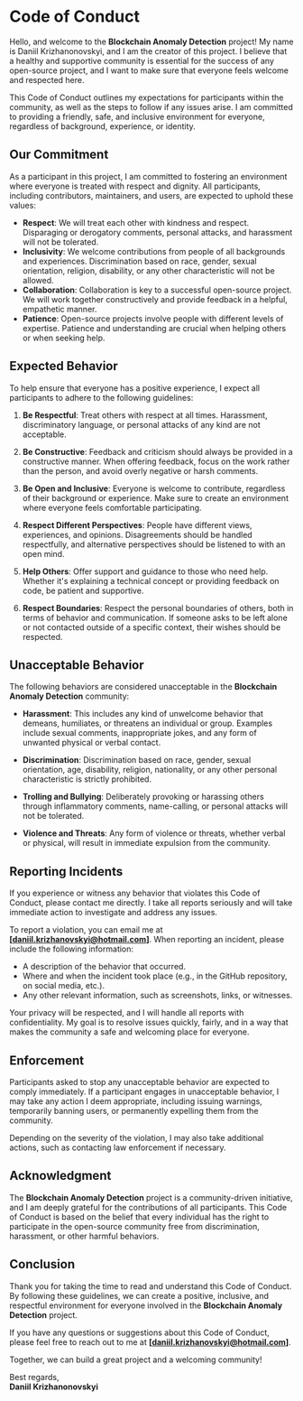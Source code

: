# Code of Conduct

Hello, and welcome to the **Blockchain Anomaly Detection** project! My name is Daniil Krizhanonovskyi, and I am the creator of this project. I believe that a healthy and supportive community is essential for the success of any open-source project, and I want to make sure that everyone feels welcome and respected here.

This Code of Conduct outlines my expectations for participants within the community, as well as the steps to follow if any issues arise. I am committed to providing a friendly, safe, and inclusive environment for everyone, regardless of background, experience, or identity.

## Our Commitment

As a participant in this project, I am committed to fostering an environment where everyone is treated with respect and dignity. All participants, including contributors, maintainers, and users, are expected to uphold these values:

- **Respect**: We will treat each other with kindness and respect. Disparaging or derogatory comments, personal attacks, and harassment will not be tolerated.
- **Inclusivity**: We welcome contributions from people of all backgrounds and experiences. Discrimination based on race, gender, sexual orientation, religion, disability, or any other characteristic will not be allowed.
- **Collaboration**: Collaboration is key to a successful open-source project. We will work together constructively and provide feedback in a helpful, empathetic manner.
- **Patience**: Open-source projects involve people with different levels of expertise. Patience and understanding are crucial when helping others or when seeking help.

## Expected Behavior

To help ensure that everyone has a positive experience, I expect all participants to adhere to the following guidelines:

1. **Be Respectful**: Treat others with respect at all times. Harassment, discriminatory language, or personal attacks of any kind are not acceptable.
   
2. **Be Constructive**: Feedback and criticism should always be provided in a constructive manner. When offering feedback, focus on the work rather than the person, and avoid overly negative or harsh comments.

3. **Be Open and Inclusive**: Everyone is welcome to contribute, regardless of their background or experience. Make sure to create an environment where everyone feels comfortable participating.

4. **Respect Different Perspectives**: People have different views, experiences, and opinions. Disagreements should be handled respectfully, and alternative perspectives should be listened to with an open mind.

5. **Help Others**: Offer support and guidance to those who need help. Whether it's explaining a technical concept or providing feedback on code, be patient and supportive.

6. **Respect Boundaries**: Respect the personal boundaries of others, both in terms of behavior and communication. If someone asks to be left alone or not contacted outside of a specific context, their wishes should be respected.

## Unacceptable Behavior

The following behaviors are considered unacceptable in the **Blockchain Anomaly Detection** community:

- **Harassment**: This includes any kind of unwelcome behavior that demeans, humiliates, or threatens an individual or group. Examples include sexual comments, inappropriate jokes, and any form of unwanted physical or verbal contact.
  
- **Discrimination**: Discrimination based on race, gender, sexual orientation, age, disability, religion, nationality, or any other personal characteristic is strictly prohibited.

- **Trolling and Bullying**: Deliberately provoking or harassing others through inflammatory comments, name-calling, or personal attacks will not be tolerated.

- **Violence and Threats**: Any form of violence or threats, whether verbal or physical, will result in immediate expulsion from the community.

## Reporting Incidents

If you experience or witness any behavior that violates this Code of Conduct, please contact me directly. I take all reports seriously and will take immediate action to investigate and address any issues.

To report a violation, you can email me at **[daniil.krizhanovskyi@hotmail.com]**. When reporting an incident, please include the following information:

- A description of the behavior that occurred.
- Where and when the incident took place (e.g., in the GitHub repository, on social media, etc.).
- Any other relevant information, such as screenshots, links, or witnesses.

Your privacy will be respected, and I will handle all reports with confidentiality. My goal is to resolve issues quickly, fairly, and in a way that makes the community a safe and welcoming place for everyone.

## Enforcement

Participants asked to stop any unacceptable behavior are expected to comply immediately. If a participant engages in unacceptable behavior, I may take any action I deem appropriate, including issuing warnings, temporarily banning users, or permanently expelling them from the community.

Depending on the severity of the violation, I may also take additional actions, such as contacting law enforcement if necessary.

## Acknowledgment

The **Blockchain Anomaly Detection** project is a community-driven initiative, and I am deeply grateful for the contributions of all participants. This Code of Conduct is based on the belief that every individual has the right to participate in the open-source community free from discrimination, harassment, or other harmful behaviors.

## Conclusion

Thank you for taking the time to read and understand this Code of Conduct. By following these guidelines, we can create a positive, inclusive, and respectful environment for everyone involved in the **Blockchain Anomaly Detection** project.

If you have any questions or suggestions about this Code of Conduct, please feel free to reach out to me at **[daniil.krizhanovskyi@hotmail.com]**.

Together, we can build a great project and a welcoming community!

Best regards,  
**Daniil Krizhanonovskyi**

